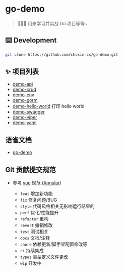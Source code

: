 # go-demo

> 🍉🍉🍉 用来学习并实战 Go 项目等等~

## ⌨️ Development

```bash
git clone https://github.com/chuxin-cs/go-demo.git
```

## ✨ 项目列表

- [demo-api](https://github.com/chuxin-cs/go-demo/tree/master/demo-api)
- [demo-crud](https://github.com/chuxin-cs/go-demo/tree/master/demo-crud)
- [demo-env](https://github.com/chuxin-cs/go-demo/tree/master/demo-env)
- [demo-gorm](https://github.com/chuxin-cs/go-demo/tree/master/demo-gorm)
- [demo-hello-world](https://github.com/chuxin-cs/go-demo/tree/master/demo-hello-world) 打印 hello world
- [demo-swagger](https://github.com/chuxin-cs/go-demo/tree/master/demo-swagger)
- [demo-viper](https://github.com/chuxin-cs/go-demo/tree/master/demo-viper)
- [demo-yaml](https://github.com/chuxin-cs/go-demo/tree/master/demo-yaml)

## 语雀文档

- [go-demo](https://www.yuque.com/chuxin-cs/server/tgxb02fvd13mte2o)

## Git 贡献提交规范

- 参考 [vue](https://github.com/vuejs/vue/blob/dev/.github/COMMIT_CONVENTION.md) 规范 ([Angular](https://github.com/conventional-changelog/conventional-changelog/tree/master/packages/conventional-changelog-angular))

  - `feat` 增加新功能
  - `fix` 修复问题/BUG
  - `style` 代码风格相关无影响运行结果的
  - `perf` 优化/性能提升
  - `refactor` 重构
  - `revert` 撤销修改
  - `test` 测试相关
  - `docs` 文档/注释
  - `chore` 依赖更新/脚手架配置修改等
  - `ci` 持续集成
  - `types` 类型定义文件更改
  - `wip` 开发中
